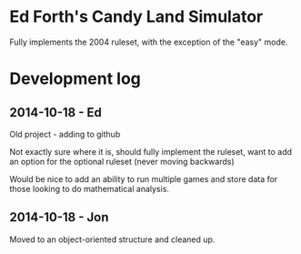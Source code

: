 # Ed Forth's Candy Land Simulator

Fully implements the 2004 ruleset, with the exception of the "easy" mode.

# Development log

## 2014-10-18 - Ed

Old project - adding to github

Not exactly sure where it is, should fully implement the ruleset, want to add an option for the optional ruleset (never moving backwards)

Would be nice to add an ability to run multiple games and store data for those looking to do mathematical analysis.

## 2014-10-18 - Jon

Moved to an object-oriented structure and cleaned up.
